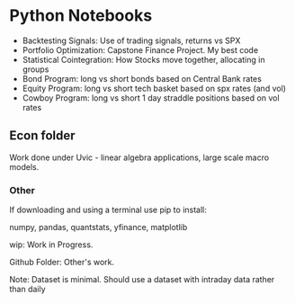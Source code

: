 # Python Notebooks
* Backtesting Signals: Use of trading signals, returns vs SPX
* Portfolio Optimization: Capstone Finance Project. My best code
* Statistical Cointegration: How Stocks move together, allocating in groups
* Bond Program: long vs short bonds based on Central Bank rates
* Equity Program: long vs short tech basket based on spx rates (and vol)
* Cowboy Program: long vs short 1 day straddle positions based on vol rates

## Econ folder
Work done under Uvic - linear algebra applications, large scale macro models.

### Other 
If downloading and using a terminal use pip to install:

numpy, pandas, quantstats, yfinance, matplotlib

wip: Work in Progress. 

Github Folder: Other's work.

Note: Dataset is minimal. Should use a dataset with intraday data rather than daily